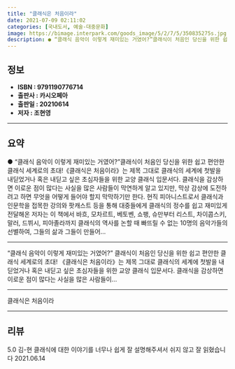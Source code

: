 ```yaml
---
title: "클래식은 처음이라"
date: 2021-07-09 02:11:02
categories: [국내도서, 예술-대중문화]
image: https://bimage.interpark.com/goods_image/5/2/7/5/350835275s.jpg
description: ● “클래식 음악이 이렇게 재미있는 거였어?”클래식이 처음인 당신을 위한 쉽고 편안한 클래식 세계로의 초대!《클래식은 처음이라》는 제목 그대로 클래식의 세계에 첫발을 내딛었거나 혹은 내딛고 싶은 초심자들을 위한 교양 클래식 입문서다. 클래식을 감상하면 이로운 점이 많다는 사실을 많은
---
```


## **정보**

- **ISBN : 9791190776714**
- **출판사 : 카시오페아**
- **출판일 : 20210614**
- **저자 : 조현영**

------



## **요약**

●  “클래식 음악이 이렇게 재미있는 거였어?”클래식이 처음인 당신을 위한 쉽고 편안한 클래식 세계로의 초대!《클래식은 처음이라》는 제목 그대로 클래식의 세계에 첫발을 내딛었거나 혹은 내딛고 싶은 초심자들을 위한 교양 클래식 입문서다. 클래식을 감상하면 이로운 점이 많다는 사실을 많은 사람들이 막연하게 알고 있지만, 막상 감상에 도전하려고 하면 무엇을 어떻게 들어야 할지 막막하기만 한다. 현직 피아니스트로서 클래식과 인문학을 접목한 강의와 팟캐스트 등을 통해 대중들에게 클래식의 정수를 쉽고 재미있게 전달해온 저자는 이 책에서 바흐, 모차르트, 베토벤, 쇼팽, 슈만부터 리스트, 차이콥스키, 말러, 드뷔시, 피아졸라까지 클래식의 역사를 논할 때 빠뜨릴 수 없는 10명의 음악가들의 선별하여, 그들의 삶과 그들이 만들어...

------

“클래식 음악이 이렇게 재미있는 거였어?”
클래식이 처음인 당신을 위한 쉽고 편안한 클래식 세계로의 초대!
《클래식은 처음이라》는 제목 그대로 클래식의 세계에 첫발을 내딛었거나 혹은 내딛고 싶은 초심자들을 위한 교양 클래식 입문서다. 클래식을 감상하면 이로운 점이 많다는 사실을 많은 사람들이... 

------


클래식은 처음이라 

------


## **리뷰** 

5.0 김-현 클래식에 대한 이야기를 너무나 쉽게 잘 설명해주셔서 쉬지 않고 잘 읽혔습니다 2021.06.14 <br/>